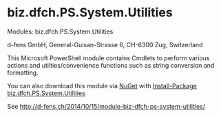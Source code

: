 biz.dfch.PS.System.Utilities
============================

Modules: biz.dfch.PS.System.Utilities

d-fens GmbH, General-Guisan-Strasse 6, CH-6300 Zug, Switzerland

This Microsoft PowerShell module contains Cmdlets to perform various actions and utilties/convenience functions such as string conversion and formatting.

You can also download this module via [NuGet](http://nuget.org) with [Install-Package biz.dfch.PS.System.Utilities](https://www.nuget.org/packages/biz.dfch.PS.System.Utilities/)

See http://d-fens.ch/2014/10/15/module-biz-dfch-ps-system-utilities/

